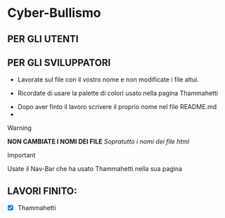 # Cyber-Bullismo
## PER GLI UTENTI


## PER GLI SVILUPPATORI
  - Lavorate sul file con il vostro nome e non modificate i file altui.
  * Ricordate di usare la palette di colori usato nella pagina Thammahetti
  + Dopo aver finto il lavoro scrivere il proprio nome nel file README.md
  + 
  > [!WARNING]
  > **NON CAMBIATE I NOMI DEI FILE** *Sopratutto i nomi dei file html*

  > [!IMPORTANT]
  > Usate il Nav-Bar che ha usato Thammahetti nella sua pagina
## LAVORI FINITO:
- [x] Thammahetti







